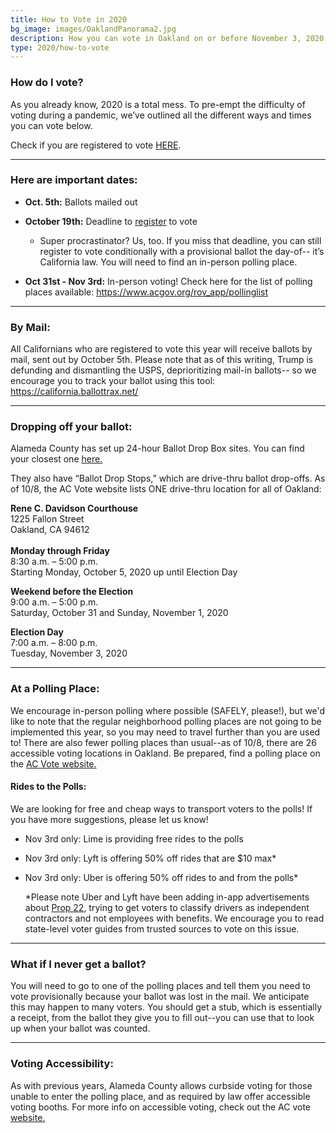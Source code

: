 ```yaml
---
title: How to Vote in 2020
bg_image: images/OaklandPanorama2.jpg
description: How you can vote in Oakland on or before November 3, 2020.
type: 2020/how-to-vote
---
```

### How do I vote?

As you already know, 2020 is a total mess. To pre-empt the difficulty of voting during a pandemic, we’ve outlined all the different ways and times you can vote below.

Check if you are registered to vote [HERE](https://voterstatus.sos.ca.gov/).

- - -

### Here are important dates:

* **Oct. 5th:** Ballots mailed out
* **October 19th:** Deadline to [register](https://registertovote.ca.gov/) to vote

  * Super procrastinator? Us, too. If you miss that deadline, you can still register to vote conditionally with a provisional ballot the day-of-- it’s California law. You will need to find an in-person polling place. 
* **Oct 31st - Nov 3rd:** In-person voting! Check here for the list of polling places available: <https://www.acgov.org/rov_app/pollinglist>

- - -

### By Mail:

All Californians who are registered to vote this year will receive ballots by mail, sent out by October 5th. Please note that as of this writing, Trump is defunding and dismantling the USPS, deprioritizing mail-in ballots-- so we encourage you to track your ballot using this tool: <https://california.ballottrax.net/>

- - -

### Dropping off your ballot:

Alameda County has set up 24-hour Ballot Drop Box sites. You can find your closest one [here.](https://www.acgov.org/rovapps/maps/ballotdropbox_map.htm)

They also have “Ballot Drop Stops,” which are drive-thru ballot drop-offs. As of 10/8, the AC Vote website lists ONE drive-thru location for all of Oakland:

**Rene C. Davidson Courthouse**\
1225 Fallon Street\
Oakland, CA 94612\
\
**Monday through Friday**\
8:30 a.m. – 5:00 p.m.\
Starting Monday, October 5, 2020 up until Election Day

**Weekend before the Election**\
9:00 a.m. – 5:00 p.m.\
Saturday, October 31 and Sunday, November 1, 2020

**Election Day**\
7:00 a.m. – 8:00 p.m.\
Tuesday, November 3, 2020

- - -

### At a Polling Place:

We encourage in-person polling where possible (SAFELY, please!), but we'd like to note that the regular neighborhood polling places are not going to be implemented this year, so you may need to travel further than you are used to! There are also fewer polling places than usual--as of 10/8, there are 26 accessible voting locations in Oakland. Be prepared, find a polling place on the [AC Vote website.](https://www.acgov.org/rov_app/pollinglist)

#### Rides to the Polls:

We are looking for free and cheap ways to transport voters to the polls! If you have more suggestions, please let us know!

* Nov 3rd only: Lime is providing free rides to the polls
* Nov 3rd only: Lyft is offering 50% off rides that are $10 max*
* Nov 3rd only: Uber is offering 50% off rides to and from the polls*

  \*Please note Uber and Lyft have been adding in-app advertisements about [Prop 22](https://ballotpedia.org/California_Proposition_22,_App-Based_Drivers_as_Contractors_and_Labor_Policies_Initiative_(2020)), trying to get voters to classify drivers as independent contractors and not employees with benefits. We encourage you to read state-level voter guides from trusted sources to vote on this issue.

- - -

### What if I never get a ballot?

You will need to go to one of the polling places and tell them you need to vote provisionally because your ballot was lost in the mail. We anticipate this may happen to many voters. You should get a stub, which is essentially a receipt, from the ballot they give you to fill out--you can use that to look up when your ballot was counted.

- - -

### Voting Accessibility:

As with previous years, Alameda County allows curbside voting for those unable to enter the polling place, and as required by law offer accessible voting booths. For more info on accessible voting, check out the AC vote [website.](https://www.acvote.org/accessibility.page)
